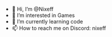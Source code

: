 - 👋 Hi, I’m @Nixeff
- 👀 I’m interested in Games
- 🌱 I’m currently learning code
- 📫 How to reach me on Discord: nixeff

<!---
Nixeff/Nixeff is a ✨ special ✨ repository because its `README.md` (this file) appears on your GitHub profile.
You can click the Preview link to take a look at your changes.
--->
